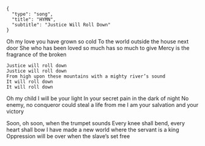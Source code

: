 ```
{
  "type": "song",
  "title": "HYMN",
  "subtitle": "Justice Will Roll Down"
}
```

Oh my love you have grown so cold
To the world outside the house next door
She who has been loved so much
 has so much to give
Mercy is the fragrance of the broken

```
Justice will roll down
Justice will roll down
From high upon these mountains with a mighty river’s sound
It will roll down
It will roll down
```

Oh my child I will be your light
In your secret pain in the dark of night
No enemy, no conqueror could steal a life from me
I am your salvation and your victory

Soon, oh soon, when the trumpet sounds
Every knee shall bend, every heart shall bow
I have made a new world where the servant is a king
Oppression will be over when the slave’s set free
